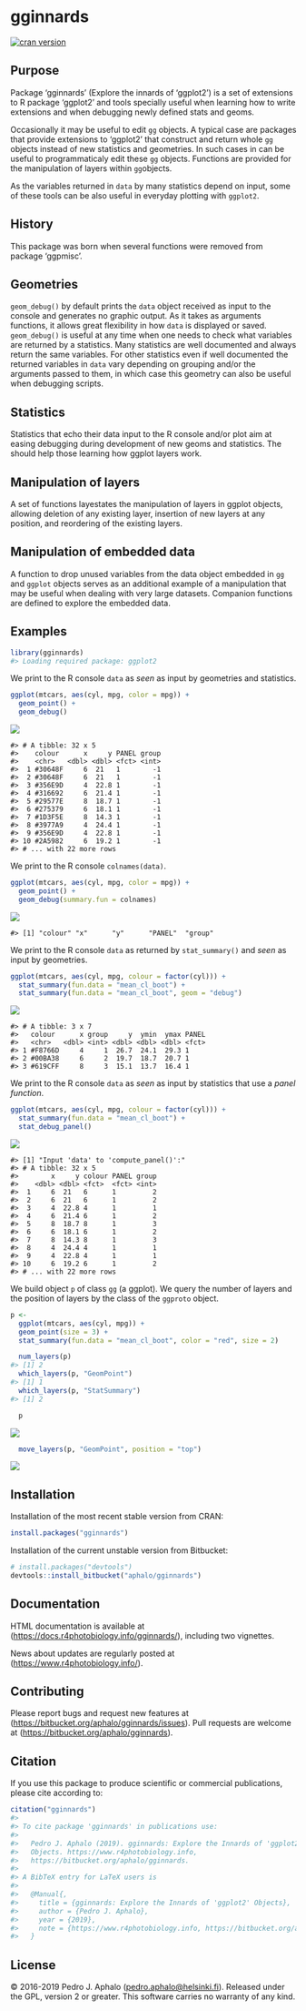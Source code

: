 
<!-- README.md is generated from README.Rmd. Please edit that file -->

# gginnards

[![cran
version](https://www.r-pkg.org/badges/version/gginnards)](https://cran.r-project.org/package=gginnards)

## Purpose

Package ‘gginnards’ (Explore the innards of ‘ggplot2’) is a set of
extensions to R package ‘ggplot2’ and tools specially useful when
learning how to write extensions and when debugging newly defined stats
and geoms.

Occasionally it may be useful to edit `gg` objects. A typical case are
packages that provide extensions to ‘ggplot2’ that construct and return
whole `gg` objects instead of new statistics and geometries. In such
cases in can be useful to programmaticaly edit these `gg` objects.
Functions are provided for the manipulation of layers within
`gg`objects.

As the variables returned in `data` by many statistics depend on input,
some of these tools can be also useful in everyday plotting with
`ggplot2`.

## History

This package was born when several functions were removed from package
‘ggpmisc’.

## Geometries

`geom_debug()` by default prints the `data` object received as input to
the console and generates no graphic output. As it takes as arguments
functions, it allows great flexibility in how `data` is displayed or
saved. `geom_debug()` is useful at any time when one needs to check what
variables are returned by a statistics. Many statistics are well
documented and always return the same variables. For other statistics
even if well documented the returned variables in `data` vary depending
on grouping and/or the arguments passed to them, in which case this
geometry can also be useful when debugging scripts.

## Statistics

Statistics that echo their data input to the R console and/or plot aim
at easing debugging during development of new geoms and statistics. The
should help those learning how ggplot layers work.

## Manipulation of layers

A set of functions layestates the manipulation of layers in ggplot
objects, allowing deletion of any existing layer, insertion of new
layers at any position, and reordering of the existing layers.

## Manipulation of embedded data

A function to drop unused variables from the data object embedded in
`gg` and `ggplot` objects serves as an additional example of a
manipulation that may be useful when dealing with very large datasets.
Companion functions are defined to explore the embedded data.

## Examples

``` r
library(gginnards)
#> Loading required package: ggplot2
```

We print to the R console `data` as *seen* as input by geometries and
statistics.

``` r
ggplot(mtcars, aes(cyl, mpg, color = mpg)) +
  geom_point() +
  geom_debug()
```

![](man/figures/README-unnamed-chunk-2-1.png)<!-- -->

    #> # A tibble: 32 x 5
    #>    colour      x     y PANEL group
    #>    <chr>   <dbl> <dbl> <fct> <int>
    #>  1 #30648F     6  21   1        -1
    #>  2 #30648F     6  21   1        -1
    #>  3 #356E9D     4  22.8 1        -1
    #>  4 #316692     6  21.4 1        -1
    #>  5 #29577E     8  18.7 1        -1
    #>  6 #275379     6  18.1 1        -1
    #>  7 #1D3F5E     8  14.3 1        -1
    #>  8 #3977A9     4  24.4 1        -1
    #>  9 #356E9D     4  22.8 1        -1
    #> 10 #2A5982     6  19.2 1        -1
    #> # ... with 22 more rows

We print to the R console `colnames(data)`.

``` r
ggplot(mtcars, aes(cyl, mpg, color = mpg)) +
  geom_point() +
  geom_debug(summary.fun = colnames)
```

![](man/figures/README-unnamed-chunk-3-1.png)<!-- -->

    #> [1] "colour" "x"      "y"      "PANEL"  "group"

We print to the R console `data` as returned by `stat_summary()` and
*seen* as input by geometries.

``` r
ggplot(mtcars, aes(cyl, mpg, colour = factor(cyl))) +
  stat_summary(fun.data = "mean_cl_boot") +
  stat_summary(fun.data = "mean_cl_boot", geom = "debug")
```

![](man/figures/README-unnamed-chunk-4-1.png)<!-- -->

    #> # A tibble: 3 x 7
    #>   colour      x group     y  ymin  ymax PANEL
    #>   <chr>   <dbl> <int> <dbl> <dbl> <dbl> <fct>
    #> 1 #F8766D     4     1  26.7  24.1  29.3 1    
    #> 2 #00BA38     6     2  19.7  18.7  20.7 1    
    #> 3 #619CFF     8     3  15.1  13.7  16.4 1

We print to the R console `data` as *seen* as input by statistics that
use a *panel function*.

``` r
ggplot(mtcars, aes(cyl, mpg, colour = factor(cyl))) +
  stat_summary(fun.data = "mean_cl_boot") +
  stat_debug_panel()
```

![](man/figures/README-unnamed-chunk-5-1.png)<!-- -->

    #> [1] "Input 'data' to 'compute_panel()':"
    #> # A tibble: 32 x 5
    #>        x     y colour PANEL group
    #>    <dbl> <dbl> <fct>  <fct> <int>
    #>  1     6  21   6      1         2
    #>  2     6  21   6      1         2
    #>  3     4  22.8 4      1         1
    #>  4     6  21.4 6      1         2
    #>  5     8  18.7 8      1         3
    #>  6     6  18.1 6      1         2
    #>  7     8  14.3 8      1         3
    #>  8     4  24.4 4      1         1
    #>  9     4  22.8 4      1         1
    #> 10     6  19.2 6      1         2
    #> # ... with 22 more rows

We build object `p` of class `gg` (a ggplot). We query the number of
layers and the position of layers by the class of the `ggproto` object.

``` r
p <-
  ggplot(mtcars, aes(cyl, mpg)) +
  geom_point(size = 3) +
  stat_summary(fun.data = "mean_cl_boot", color = "red", size = 2)

  num_layers(p)
#> [1] 2
  which_layers(p, "GeomPoint")
#> [1] 1
  which_layers(p, "StatSummary")
#> [1] 2

  p
```

![](man/figures/README-unnamed-chunk-6-1.png)<!-- -->

``` r
  move_layers(p, "GeomPoint", position = "top")
```

![](man/figures/README-unnamed-chunk-6-2.png)<!-- -->

## Installation

Installation of the most recent stable version from CRAN:

``` r
install.packages("gginnards")
```

Installation of the current unstable version from Bitbucket:

``` r
# install.packages("devtools")
devtools::install_bitbucket("aphalo/gginnards")
```

## Documentation

HTML documentation is available at
(<https://docs.r4photobiology.info/gginnards/>), including two
vignettes.

News about updates are regularly posted at
(<https://www.r4photobiology.info/>).

## Contributing

Please report bugs and request new features at
(<https://bitbucket.org/aphalo/gginnards/issues>). Pull requests are
welcome at (<https://bitbucket.org/aphalo/gginnards>).

## Citation

If you use this package to produce scientific or commercial
publications, please cite according to:

``` r
citation("gginnards")
#> 
#> To cite package 'gginnards' in publications use:
#> 
#>   Pedro J. Aphalo (2019). gginnards: Explore the Innards of 'ggplot2'
#>   Objects. https://www.r4photobiology.info,
#>   https://bitbucket.org/aphalo/gginnards.
#> 
#> A BibTeX entry for LaTeX users is
#> 
#>   @Manual{,
#>     title = {gginnards: Explore the Innards of 'ggplot2' Objects},
#>     author = {Pedro J. Aphalo},
#>     year = {2019},
#>     note = {https://www.r4photobiology.info, https://bitbucket.org/aphalo/gginnards},
#>   }
```

## License

© 2016-2019 Pedro J. Aphalo (<pedro.aphalo@helsinki.fi>). Released under
the GPL, version 2 or greater. This software carries no warranty of any
kind.
